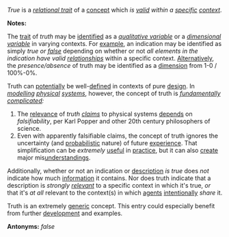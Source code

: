 *True* is a *[relational trait](https://github.com/gcassel/Modular-Organization-Terminology/blob/master/compound-terms/relational-trait.md)* of a [concept](https://github.com/gcassel/Modular-Organization-Terminology/blob/master/terms/concept.md) which *is [valid](https://github.com/gcassel/Modular-Organization-Terminology/blob/master/terms/valid.md) within a [specific](https://github.com/gcassel/Modular-Organization-Terminology/blob/master/terms/specific.md) [context](https://github.com/gcassel/Modular-Organization-Terminology/blob/master/terms/context.md)*.
		
**Notes:**   

The [trait](https://github.com/gcassel/Modular-Organization-Terminology/blob/master/terms/trait.md) of *truth* may be [identified](https://github.com/gcassel/Modular-Organization-Terminology/blob/master/terms/identify.md) as a *[qualitative variable](https://github.com/gcassel/Modular-Organization-Terminology/blob/master/compound-terms/qualitative-variable.md)* or a *[dimensional variable](https://github.com/gcassel/Modular-Organization-Terminology/blob/master/compound-terms/dimensional-variable.md)* in varying contexts.  For [example](https://github.com/gcassel/Modular-Organization-Terminology/blob/master/terms/example.md), an indication may be identified as simply *true or [false](https://github.com/gcassel/Modular-Organization-Terminology/blob/master/terms/false.md)* depending on whether or not *all elements in the indication have valid [relationships](https://github.com/gcassel/Modular-Organization-Terminology/blob/master/terms/relationship.md)* within a specific context.   [Alternatively](https://github.com/gcassel/Modular-Organization-Terminology/blob/master/terms/option.md), the *presence/absence* of truth may be identified as a [dimension](https://github.com/gcassel/Modular-Organization-Terminology/blob/master/terms/dimension.md) from 1-0 / 100%-0%.

Truth can [potentially](https://github.com/gcassel/Modular-Organization-Terminology/blob/master/terms/potential.md) be well-[defined](https://github.com/gcassel/Modular-Organization-Terminology/blob/master/terms/define.md) in contexts of pure [design](https://github.com/gcassel/Modular-Organization-Terminology/blob/master/terms/design.md).  In *[modelling](https://github.com/gcassel/Modular-Organization-Terminology/blob/master/terms/model.md) [physical](https://github.com/gcassel/Modular-Organization-Terminology/blob/master/terms/physical.md) [systems](https://github.com/gcassel/Modular-Organization-Terminology/blob/master/terms/system.md)*, however, the concept of truth is *[fundamentally](https://github.com/gcassel/Modular-Organization-Terminology/blob/master/terms/base.md) [complicated](https://github.com/gcassel/Modular-Organization-Terminology/blob/master/terms/complicate.md):*

1.  The [relevance](https://github.com/gcassel/Modular-Organization-Terminology/blob/master/terms/relevance.md) of *truth [claims](https://github.com/gcassel/Modular-Organization-Terminology/blob/master/terms/claim.md)* to physical systems [depends](https://github.com/gcassel/Modular-Organization-Terminology/blob/master/terms/requirement.md) on *falsifiability*, per Karl Popper and other 20th century philosophers of science.
2.  Even with apparently falsifiable claims, the concept of truth ignores the uncertainty (and [probabilistic](https://github.com/gcassel/Modular-Organization-Terminology/blob/master/terms/probability.md) nature) of future [experience](https://github.com/gcassel/Modular-Organization-Terminology/blob/master/terms/experience.md).  That simplification can be *extremely* [useful](https://github.com/gcassel/Modular-Organization-Terminology/blob/master/terms/use.md) in [practice](https://github.com/gcassel/Modular-Organization-Terminology/blob/master/terms/practice.md), but it can also [create](https://github.com/gcassel/Modular-Organization-Terminology/blob/master/terms/create.md) major mis[understandings](https://github.com/gcassel/Modular-Organization-Terminology/blob/master/terms/understand.md).
		
Additionally, whether or not an indication or [description](https://github.com/gcassel/Modular-Organization-Terminology/blob/master/terms/describe.md) *is true* does *not* indicate how much [information](https://github.com/gcassel/Modular-Organization-Terminology/blob/master/terms/information.md) it contains.  Nor does truth indicate that a description is *strongly [relevant](https://github.com/gcassel/Modular-Organization-Terminology/blob/master/terms/relevance.md)* to a specific context in which it's true, *or* that it's *at all* relevant to the context(s) in which [agents](https://github.com/gcassel/Modular-Organization-Terminology/blob/master/terms/agent.md) [intentionally](https://github.com/gcassel/Modular-Organization-Terminology/blob/master/terms/intention.md) *share* it.
		
Truth is an extremely [generic](https://github.com/gcassel/Modular-Organization-Terminology/blob/master/terms/generic.md) concept.  This entry could especially benefit from further [development](https://github.com/gcassel/Modular-Organization-Terminology/blob/master/terms/develop.md) and examples.
		
**Antonyms:**  *false*
